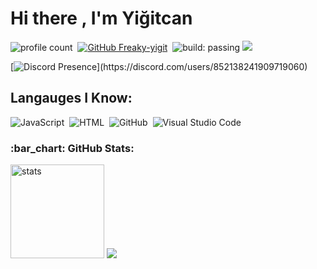# Hi there , I'm Yiğitcan 
![profile count](https://komarev.com/ghpvc/?username=Freaky-yigit&color=red)&nbsp;
[![GitHub Freaky-yigit](https://img.shields.io/github/followers/Freaky-yigit?label=follow&style=social)](https://github.com/Freaky-yigit)&nbsp;
![build: passing](https://img.shields.io/badge/build-passing-success)
<a href="https://instagram.com/gezginyigitcan35"><img src="https://img.shields.io/badge/@gezginyigitcan35-E4405F?style=flat&logo=Instagram&logoColor=white"/></a> &nbsp;

[![Discord Presence](https://lanyard-profile-readme.vercel.app/api/852138241909719060?theme=light&bg=7ad3f5&animated=false&hideDiscrim=true&borderRadius=30px&idleMessage=Probably%20doing%20something%20else...)](https://discord.com/users/852138241909719060)

## Langauges I Know:
![JavaScript](https://img.shields.io/badge/-JavaScript-05122A?style=flat&logo=javascript)&nbsp;
![HTML](https://img.shields.io/badge/-HTML-05122A?style=flat&logo=HTML5)&nbsp;
![GitHub](https://img.shields.io/badge/-GitHub-05122A?style=flat&logo=github)&nbsp;
![Visual Studio Code](https://img.shields.io/badge/-Visual%20Studio%20Code-05122A?style=flat&logo=visual-studio-code&logoColor=007ACC)&nbsp;


<h3 align="left">:bar_chart: GitHub Stats:</h3>
<p align="left">
   <img src="https://github-readme-stats.vercel.app/api?username=Freaky-yigit&count_private=true&show_icons=true&theme=dark&hide_border=true" width="%100" height="150px" alt="stats" />
<img src="https://github-profile-trophy.vercel.app/?username=Freaky-yigit&theme=radical" />
</p>

